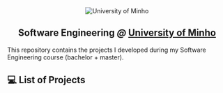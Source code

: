 <div align="center">
  <img src="https://www.eng.uminho.pt/SiteAssets/Logo.PNG" alt="University of Minho">
  <br>
  <h2>
  <strong>Software Engineering</strong>
  <em>@</em>
  <strong><a href="https://www.uminho.pt/EN/">University of Minho</a></strong>
  </h2>
</div>

This repository contains the projects I developed during my Software Engineering course (bachelor + master).


## :computer: List of Projects
